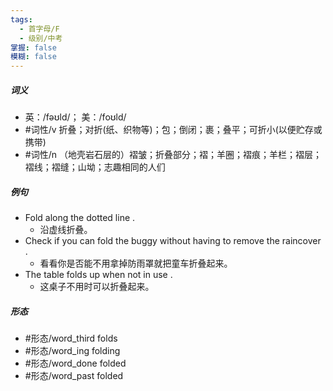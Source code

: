 ```yaml
---
tags:
  - 首字母/F
  - 级别/中考
掌握: false
模糊: false
---
```

##### 词义
- 英：/fəʊld/； 美：/foʊld/
- #词性/v  折叠；对折(纸、织物等)；包；倒闭；裹；叠平；可折小(以便贮存或携带)
- #词性/n  （地壳岩石层的）褶皱；折叠部分；褶；羊圈；褶痕；羊栏；褶层；褶线；褶缝；山坳；志趣相同的人们
##### 例句
- Fold along the dotted line .
	- 沿虚线折叠。
- Check if you can fold the buggy without having to remove the raincover .
	- 看看你是否能不用拿掉防雨罩就把童车折叠起来。
- The table folds up when not in use .
	- 这桌子不用时可以折叠起来。
##### 形态
- #形态/word_third folds
- #形态/word_ing folding
- #形态/word_done folded
- #形态/word_past folded
